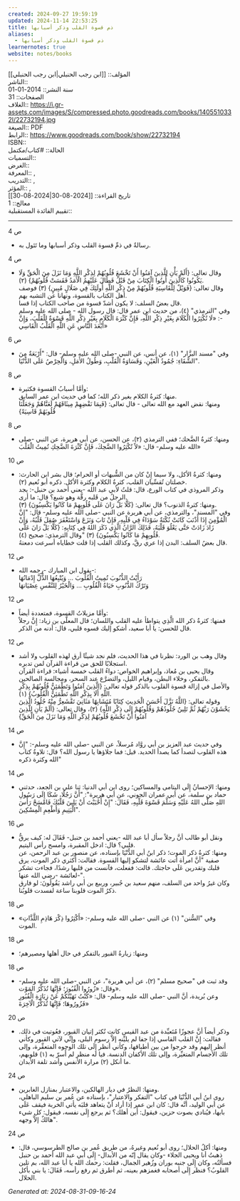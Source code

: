 ```yaml
---
created: 2024-09-27 19:59:19
updated: 2024-11-14 22:53:25
title: ذم قسوة القلب وذكر أسبابها
aliases:
  - ذم قسوة القلب وذكر أسبابها
learnernotes: true
website: notes/books
---
```

المؤلف:: [[ابن رجب الحنبلي|ابن رجب الحنبلي]]  
الناشر::  
سنة النشر:: 2014-01-01  
الصفحات:: 31  
الغلاف:: <https://i.gr-assets.com/images/S/compressed.photo.goodreads.com/books/1405510332l/22732194.jpg>  
الصيغة:: PDF  
الرابط:: <https://www.goodreads.com/book/show/22732194>  
ISBN::  
الحالة:: #كتاب/مكتمل  
التسميات::  
الغرض::  
المعرفة:: ,  
التدريب:: ,  
المؤثر:: ,  
تاريخ القراءة:: [[2024-08-30|2024-08-30]]  
معالج:: 1  
تقييم الفائدة المستقبلية::

---

ص 4
- رسالةٌ في ذمِّ قسوة القلب وذكر أسبابها وما تَئول به.  

ص 4
- وقال تعالى: {أَلَمْ يَأْنِ لِلَّذِينَ آمَنُوا أَنْ تَخْشَعَ قُلُوبُهُمْ لِذِكْرِ اللَّهِ وَمَا نَزَلَ مِنَ الْحَقِّ وَلَا يَكُونُوا كَالَّذِينَ أُوتُوا الْكِتَابَ مِنْ قَبْلُ فَطَالَ عَلَيْهِمُ الْأَمَدُ فَقَسَتْ قُلُوبُهُمْ} (٢).  
وقال تعالى: {فَوَيْلٌ لِلْقَاسِيَةِ قُلُوبُهُمْ مِنْ ذِكْرِ اللَّهِ أُولَئِكَ فِي ضَلَالٍ مُبِينٍ} (٣) فوصف أهل الكتاب بالقسوة، ونهانا عن التشبه بهم.  
قال بعضُ السلف: لا يكون أشدّ قسوة من صاحب الكتاب إذا قسا.  
وفي "الترمذي" (٤)، من حديث ابن عمر قال: قال رسول الله - صلى الله عليه وسلم -: «لَا تُكْثِرُوا الْكَلَامَ بِغَيْرِ ذِكْرِ اللَّهِ، فَإِنَّ كَثْرَةَ الْكَلَامِ بِغَيْرِ ذِكْرِ اللَّهِ قَسْوَةٌ لِلْقَلْبَ، وَإِنَّ أَبْعَدَ النَّاسِ عَنِ اللَّهِ الْقَلْبُ الْقَاسِي»  

ص 6
- وفي "مسند البزَّار" (١)، عن أنس، عن النبي -صلى الله عليه وسلم- قال: "أَرْبَعَةٌ مِنَ الشَّقَاءِ: جُمُودُ الْعَيْنِ، وَقَسَاوَةُ الْقَلْبِ، وَطُولُ الأَمَلِ، وَالْحِرْصُ عَلَى الدُّنْيَا".  

ص 8
- وأمَّا أسبابُ القسوة فكثيرة:  
منها: كثرةُ الكلام بغير ذكر الله؛ كما في حديث ابن عمر السابق.  
ومنها: نقض العهد مع الله تعالى - قال تعالى: {فَبِمَا نَقْضِهِمْ مِيثَاقَهُمْ لَعَنَّاهُمْ وَجَعَلْنَا قُلُوبَهُمْ قَاسِيَةً}  

ص 8
- ومنها: كثرةُ الضَّحك؛ ففي الترمذي (٢)، عن الحسن، عن أبي هريرة، عن النبي -صلى الله عليه وسلم- قال: «لاً تُكْثِرُوا الضَّحِكَ، فَإِنَّ كَثْرَةَ الضَّحِكِ تُمِيتُ الْقَلْبَ»  

ص 10
- ومنها: كثرةُ الأكل، ولا سيما إِنْ كان من الشُّبهات أو الحرام؛ قال بشر ابن الحارث: خصلتان تُقسِّيان القلب، كثرةُ الكلام وكثرة الأكل. ذكره أبو نُعيم (٢).  
وذكر المروذي في كتاب الورع، قال: قلتُ لأبي عبد الله -يعني أحمد بن حنبل-: يجد الرجلُ من قَلبه رقَّة وهو شبع؟ قال: ما أرى.  
ومنها: كثرةُ الذنوب؟ قال تعالى: {كَلَّا بَلْ رَانَ عَلَى قُلُوبِهِمْ مَا كَانُوا يَكْسِبُونَ} (٣).  
وفي "المسند"، والترمذي، عن أبي هريرة عن النبي -صلى الله عليه وسلم- قال: "إِنَّ الْمُؤْمِنَ إِذَا أَذْنَبَ كَانَتْ نُكْتَةٌ سَوْدَاءُ فِي قَلْبِهِ، فَإِنْ تَابَ وَنَزَعَ وَاسْتَغْفَرَ صُقِلَ قَلْبُهُ، وَإِنْ زَادَ زَادَتْ حَتَّى يَعْلُوَ قَلْبَهُ، فَذَلِكَ الرَّانُ الَّذِي ذَكَرَ اللهُ فِي كِتَابِهِ: {كَلَّا بَلْ رَانَ عَلَى قُلُوبِهِمْ مَا كَانُوا يَكْسِبُونَ} (٣) "وقال الترمذي: صحيح (٤).  
قال بعضُ السلف: البدن إذا عري رقَّ، وكذلك القلب إذا قلت خطاياه أسرعت دمعتهُ.  

ص 12
- يقول ابن المبارك -رحمه الله-:  
رَأَيْتُ الذُّنُوبَ تُمِيتُ الْقُلُوبَ … وَيُتْبِعُهَا الذُّلَّ إِدْمَانُهَا  
وَتَرْكُ الذُّنُوبِ حَيَاةُ الْقُلُوبِ … وَالْخَيْرُ لِلنَّفْسِ عِصْيَانهَا  

ص 12
- وأمَّا مزيلاتُ القسوة، فمتعددة أيضاً:  
فمنها: كثرةُ ذكر الله الَّذِي يتواطأ عليه القلب واللسان؛ قال المعلَّى بن زياد: إِنَّ رجلاً قال للحسن: يا أبا سعيد، أشكو إليك قسوه قلبي، قال: أدنه من الذكر.  

ص 12
- وقال وهب بن الورد: نظرنا في هذا الحديث، فلم نجد شيئًا أرق لهذه القلوب ولا أشد استجلابًا للحق من قراءة القرآن لمن تدبره.  
وقال يحيى بن مُعاذ، وإبراهيم الخواص: دواءُ القلب خمسة أشياء: قراءة القرآن بالتفكر، وخلاء البطن، وقيام الليل، والتضرَّع عند السحر، ومجالسة الصالحين.  
والأصل في إزالة قسوة القلوب بالذكر قوله تعالى: {الَّذِينَ آمَنُوا وَتَطْمَئِنُّ قُلُوبُهُمْ بِذِكْرِ اللَّهِ أَلَا بِذِكْرِ اللَّهِ تَطْمَئِنُّ الْقُلُوبُ} (١).  
وقوله تعالى: {اللَّهُ نَزَّلَ أَحْسَنَ الْحَدِيثِ كِتَابًا مُتَشَابِهًا مَثَانِيَ تَقْشَعِرُّ مِنْهُ جُلُودُ الَّذِينَ يَخْشَوْنَ رَبَّهُمْ ثُمَّ تَلِينُ جُلُودُهُمْ وَقُلُوبُهُمْ إِلَى ذِكْرِ اللَّهِ} (٢)، وقال تعالى: {أَلَمْ يَأْنِ لِلَّذِينَ آمَنُوا أَنْ تَخْشَعَ قُلُوبُهُمْ لِذِكْرِ اللَّهِ وَمَا نَزَلَ مِنَ الْحَقِّ}  

ص 14
- وفي حديث عبد العزيز بن أبي روَّاد مُرسلاً، عن النبي -صلى الله عليه وسلم-: "إِنَّ هذه القلوب لتصدأ كما يصدأ الحديد. قيل: فما جلاؤها يا رسول الله؟ قال: تلاوةُ كتاب الله وكثرة ذكره"  

ص 14
- ومنها: الإحسانُ إِلَى اليتامى والمساكين؛ روى ابن أبي الدنيا: ثنا علي بن الجعد، حدثني حماد بن سلمة، عن أبي عمران الجوني، عن أبي هريرة": "أَنَّ رَجُلًا، شَكَا إِلَى رَسُولِ اللهِ صَلَّى اللهُ عَلَيْهِ وَسَلَّمَ قَسْوَةَ قَلْبِهِ، فَقَالَ: "إِنْ أَحْبَبْتَ أَنْ يَلِينَ قَلْبُكَ فَامْسَحْ رَأْسَ الْيَتِيمِ وَأَطْعِمِ الْمِسْكِينَ".  

ص 16
- ونقل أبو طالب أنَّ رجلاً سأل أبا عبد الله -يعني أحمد بن حنبل- فَقَالَ له: كيف يرقُّ قلبي؟ قال: ادخل المقبرة، وامسح رأس اليتيم.  
ومنها: كثرةُ ذكر الموت؛ ذكر ابنُ أبي الدُّنْيَا بإسناده، عن منصور بن عبد الرحمن، عن صفية "أنَّ امرأة أتت عائشة لتشكو إليها القسوة. فقالت: أكثري ذكر الموت، يرق قلبك وتقدرين عَلَى حاجتك. قالت: ففعلت، فآنست من قلبها رشدًا، فجاءت تشكر لعائشة -رضي الله عنها-".  
وكان غيرُ واحد من السلف، منهم سعيد بن جُبير، وربيع بن أبي راشد يَقُولُونَ: لو فارق ذكرُ الموت قلوبنا ساعة لفسدت قلوبُنا.  

ص 18
- وفي "السُّنن" (١) عن النبي -صلى الله عليه وسلم-: «أَكْثِرُوا ذِكْرَ هَاذِمِ اللَّذَّاتِ» الموت.  

ص 18
- ومنها: زيارةُ القبور بالتفكر في حال أهلها ومصيرهم؛  

ص 18
- وقد ثبت في "صحيح مسلم" (٢)، عن أبي هريرة"، عن النبي -صلى الله عليه وسلم- وقال: «زُورُوا الْقُبُورَ؛ فَإِنَّهَا تُذَكِّرُ المَوْت».  
وعن بُريدة، أنَّ النبي -صلى الله عليه وسلم- قال: «كُنْتُ نَهَيْتُكُمْ عَنْ زِيَارَةِ الْقُبُورِ فَزُورُوهَا؛ فَإِنَّهَا تُذَكِّرُ الْآخِرَةَ»  

ص 20
- وذكر أيضاً أنَّ عجوزًا مُتَعبِّدة من عبد القيس كانت تُكثر إتيان القبور، فعُوتبت في ذلك. فقالت: إِنَّ القلب القاسي إذا جفا لم يليِّنه إلاَّ رسوم البلى، وإنِّي لآتي القبور وكأني أنظر إليهم وقد خرجوا من بين أطباقها، وكأني أنظر إِلَى تلك الوجوه المتعفِّرة، وإلى تلك الأجسام المتغيِّرة، وإلى تلك الأكفان الدنسة. فيا له منظر لم أَسرّ به (١) قلوبهم، ما أنكل (٢) مرارة الأنفس وأشد تلفة الأبدان.  

ص 24
- ومنها: النظرُ في ديار الهالكين، والاعتبار بمنازل الغابرين.  
روى ابنُ أبي الدُّنْيَا في كتاب "التفكر والاعتبار"، بإسناده عن عُمر بن سليم الباهلي، عن أبي الوليد، أنَّه قال: كان ابن عمر إذا أراد أنْ يتعاهد قلبَه يأتي الخربة فيقف عَلَى بابها، فيُنادي بصوت حزين، فيقول: أَين أهلك؟ ثم يرجع إِلَى نفسه، فيقول: كل شيء هالكٌ إلاَّ وجهه".  

ص 24
- ومنها: أكلُ الحلال؛ روى أبو نُعيم وغيرهُ، من طريق عُمر بن صالح الطرسوسي، قال: ذهبتُ أنا ويحيى الجلاء -وكان يقال إنّه من الأبدال- إِلَى أبي عبد الله أحمد بن حنبل فسألتُه، وكان إِلَى جنبه بوران وزُهير الجمال، فقلت: رحمك الله يا أبا عبد الله، بم تلين القلوبُ؟ فنظر إِلَى أصحابه فغمزهم بعينه، ثم أطرق ثم رفع رأسه، فَقَالَ: يا بني بأكل الحلال.

_Generated at: 2024-08-31-09-16-24_
